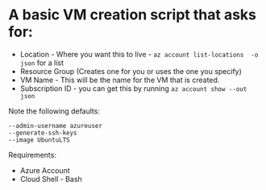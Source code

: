 # A basic VM creation script that asks for:

* Location - Where you want this to live - `az account list-locations  -o json` for a list
* Resource Group (Creates one for you or uses the one you specify)
* VM Name - This will be the name for the VM that is created.
* Subscription ID - you can get this by running `az account show --out json` 

Note the following defaults:

```
--admin-username azureuser 
--generate-ssh-keys
--image UbuntuLTS
```

Requirements: 

* Azure Account
* Cloud Shell - Bash

